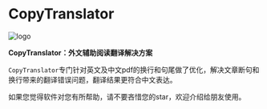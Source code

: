 # CopyTranslator 
![logo](https://s1.ax1x.com/2018/09/13/iEicsU.png)

**CopyTranslator：外文辅助阅读翻译解决方案**

`CopyTranslator`专门针对英文及中文pdf的换行和句尾做了优化，解决文章断句和换行带来的翻译错误问题，翻译结果更符合中文表达。

如果您觉得软件对您有所帮助，请不要吝惜您的star，欢迎介绍给朋友使用。